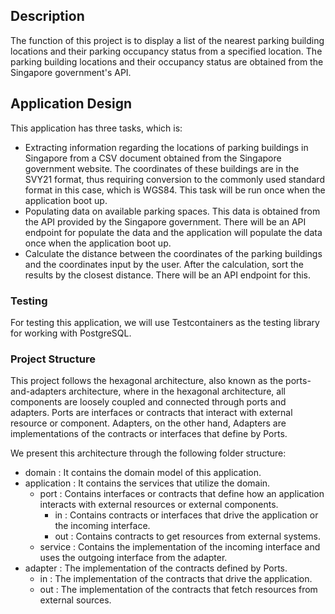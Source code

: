 ## Description
The function of this project is to display a list of the nearest parking building locations and their parking occupancy status from a specified location. The parking building locations and their occupancy status are obtained from the Singapore government's API.

## Application Design
This application has three tasks, which is:
- Extracting information regarding the locations of parking buildings in Singapore from a CSV document obtained from the Singapore government website. The coordinates of these buildings are in the SVY21 format, thus requiring conversion to the commonly used standard format in this case, which is WGS84. This task will be run once when the application boot up.
- Populating data on available parking spaces. This data is obtained from the API provided by the Singapore government. There will be an API endpoint for populate the data and the application will populate the data once when the application boot up.
- Calculate the distance between the coordinates of the parking buildings and the coordinates input by the user. After the calculation, sort the results by the closest distance. There will be an API endpoint for this.

### Testing
For testing this application, we will use Testcontainers as the testing library for working with PostgreSQL.

### Project Structure
This project follows the hexagonal architecture, also known as the ports-and-adapters architecture, where in the hexagonal architecture, all components are loosely coupled and connected through ports and adapters. Ports are interfaces or contracts that interact with external resource or component. Adapters, on the other hand, Adapters are implementations of the contracts or interfaces that define by Ports.
 
We present this architecture through the following folder structure:
- domain : It contains the domain model of this application.
- application : It contains the services that utilize the domain.
  - port : Contains interfaces or contracts that define how an application interacts with external resources or external components.
    - in : Contains contracts or interfaces that drive the application or the incoming interface.
    - out : Contains contracts to get resources from external systems.
  - service : Contains the implementation of the incoming interface and uses the outgoing interface from the adapter.
- adapter : The implementation of the contracts defined by Ports.
  - in : The implementation of the contracts that drive the application.
  - out : The implementation of the contracts that fetch resources from external sources.
